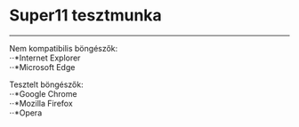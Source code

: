 # Super11 tesztmunka
---
Nem kompatibilis böngészők:   
⋅⋅*Internet Explorer   
⋅⋅*Microsoft Edge   
   
Tesztelt böngészők:   
⋅⋅*Google Chrome   
⋅⋅*Mozilla Firefox   
⋅⋅*Opera   